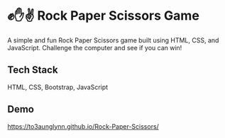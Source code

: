 
# ✊✋✌️ Rock Paper Scissors Game


A simple and fun Rock Paper Scissors game built using HTML, CSS, and JavaScript.
Challenge the computer and see if you can win!




## Tech Stack

 HTML, CSS, Bootstrap, JavaScript




## Demo

https://to3aunglynn.github.io/Rock-Paper-Scissors/

